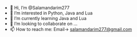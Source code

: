 - 👋 Hi, I’m @Salamandarim277
- 👀 I’m interested in Python, Java and Lua
- 🌱 I’m currently learning Java and Lua
- 💞️ I’m looking to collaborate on ...
- 📫 How to reach me: Email-> salamandarim277@gmail.com

<!---
Salamandarim277/Salamandarim277 is a ✨ special ✨ repository because its `README.md` (this file) appears on your GitHub profile.
You can click the Preview link to take a look at your changes.
--->
